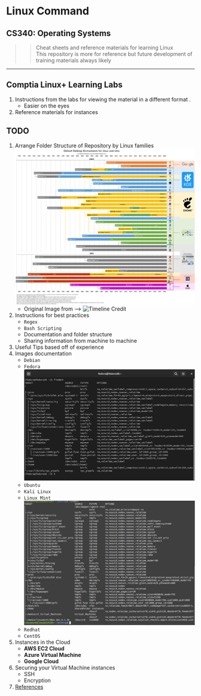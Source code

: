 # Linux Command

## CS340: Operating Systems

> > Cheat sheets and reference materials for learning Linux </br>
> > This repository is more for reference but future development of training materials always likely

---

## Comptia Linux+ Learning Labs

1. Instructions from the labs for viewing the material in a different format .
   - Easier on the eyes
2. Reference materials for instances

## TODO

1. Arrange Folder Structure of Repository by Linux families ![Timeline of Linux families](./img/Linux%20timeline.png)
   - Original Image from --> ![Timeline Credit](alphonse.png)
2. Instructions for best practices
   - `Regex`
   - `Bash Scripting`
   - Documentation and folder structure
   - Sharing information from machine to machine
3. Useful Tips based off of experience
4. Images documentation
   - `Debian` 
   - `Fedora` ![File System of Fedora](./img/Fedora%20distro.jpg)
   - `Ubuntu`
   - `Kali Linux`
   - `Linux Mint` ![File System of Linux Mint](./img/LinuxMint%20distro.jpg)
   - `Redhat`
   - `CentOS`
5. Instances in the Cloud
   - **AWS EC2 Cloud**
   - **Azure Virtual Machine**
   - **Google Cloud**
6. Securing your Virtual Machine instances
   - SSH
   - Encryption
7. [References]([./Docs/CombinedLabs.pdf])
